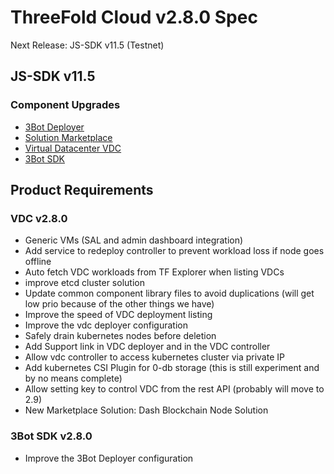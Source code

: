 # ThreeFold Cloud v2.8.0 Spec
 
Next Release: JS-SDK v11.5 (Testnet)

## JS-SDK v11.5

### Component Upgrades
- [3Bot Deployer](https://github.com/threefoldtech/js-sdk/tree/master/jumpscale/packages/threebot_deployer)
- [Solution Marketplace](https://github.com/threefoldtech/js-sdk/tree/master/jumpscale/packages/marketplace)
- [Virtual Datacenter VDC](https://github.com/threefoldtech/js-sdk/tree/master/jumpscale/packages/vdc)
- [3Bot SDK](https://github.com/threefoldtech/js-sdk/tree/development/master/packages/tfgrid_solutions)

## Product Requirements

### VDC v2.8.0
- Generic VMs (SAL and admin dashboard integration)
- Add service to redeploy controller to prevent workload loss if node goes offline
- Auto fetch VDC workloads from TF Explorer when listing VDCs
- improve etcd cluster solution
- Update common component library files to avoid duplications (will get low prio because of the other things we have)
- Improve the speed of VDC deployment listing
- Improve the vdc deployer configuration 
- Safely drain kubernetes nodes before deletion 
- Add Support link in VDC deployer and in the VDC controller 
- Allow vdc controller to access kubernetes cluster via private IP 
- Add kubernetes CSI Plugin for 0-db storage (this is still experiment and by no means complete)
- Allow setting key to control VDC from the rest API (probably will move to 2.9) 
- New Marketplace Solution: Dash Blockchain Node Solution


### 3Bot SDK v2.8.0
- Improve the 3Bot Deployer configuration
